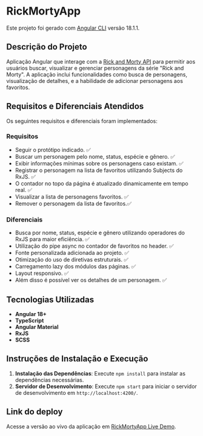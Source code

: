 # RickMortyApp

Este projeto foi gerado com [Angular CLI](https://github.com/angular/angular-cli) versão 18.1.1.

## Descrição do Projeto

Aplicação Angular que interage com a [Rick and Morty API](https://rickandmortyapi.com) para permitir aos usuários buscar, visualizar e gerenciar personagens da série "Rick and Morty". A aplicação inclui funcionalidades como busca de personagens, visualização de detalhes, e a habilidade de adicionar personagens aos favoritos.


## Requisitos e Diferenciais Atendidos

Os seguintes requisitos e diferenciais foram implementados:

### Requisitos

- Seguir o protótipo indicado. ✅
- Buscar um personagem pelo nome, status, espécie e gênero. ✅
- Exibir informações mínimas sobre os personagens caso existam. ✅
- Registrar o personagem na lista de favoritos utilizando Subjects do RxJS. ✅
- O contador no topo da página é atualizado dinamicamente em tempo real. ✅
- Visualizar a lista de personagens favoritos. ✅
- Remover o personagem da lista de favoritos.✅

### Diferenciais

- Busca por nome, status, espécie e gênero utilizando operadores do RxJS para maior eficiência. ✅
- Utilização do pipe async no contador de favoritos no header. ✅
- Fonte personalizada adicionada ao projeto. ✅
- Otimização do uso de diretivas estruturais. ✅
- Carregamento lazy dos módulos das páginas. ✅
- Layout responsivo. ✅
- Além disso é possível ver os detalhes de um personagem. ✅

## Tecnologias Utilizadas

- **Angular 18+**
- **TypeScript**
- **Angular Material**
- **RxJS**
- **SCSS**

## Instruções de Instalação e Execução

1. **Instalação das Dependências**: Execute `npm install` para instalar as dependências necessárias.
2. **Servidor de Desenvolvimento**: Execute `npm start` para iniciar o servidor de desenvolvimento em `http://localhost:4200/`.

## Link do deploy 

Acesse a versão ao vivo da aplicação em [RickMortyApp Live Demo](https://rick-morty-characters-eta.vercel.app/home).



